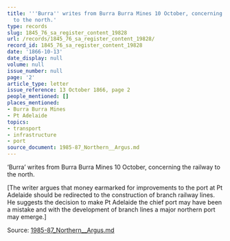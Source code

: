 ```yaml
---
title: '''Burra'' writes from Burra Burra Mines 10 October, concerning the railway
  to the north.'
type: records
slug: 1845_76_sa_register_content_19828
url: /records/1845_76_sa_register_content_19828/
record_id: 1845_76_sa_register_content_19828
date: '1866-10-13'
date_display: null
volume: null
issue_number: null
page: '2'
article_type: letter
issue_reference: 13 October 1866, page 2
people_mentioned: []
places_mentioned:
- Burra Burra Mines
- Pt Adelaide
topics:
- transport
- infrastructure
- port
source_document: 1985-87_Northern__Argus.md
---
```


‘Burra’ writes from Burra Burra Mines 10 October, concerning the railway to the north.

[The writer argues that money earmarked for improvements to the port at Pt Adelaide should be redirected to the construction of branch railway lines.  He suggests the decision to make Pt Adelaide the chief port may have been a mistake and with the development of branch lines a major northern port may emerge.]

Source: [1985-87_Northern__Argus.md](/downloads/markdown/1985-87_Northern__Argus.md)
